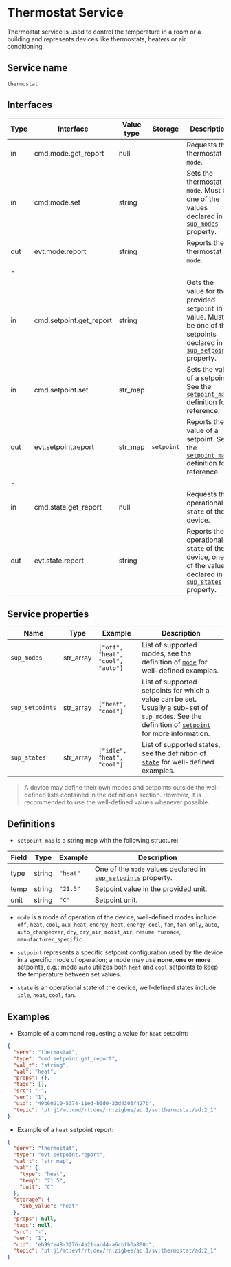 # Thermostat Service

Thermostat service is used to control the temperature in a room or a building and represents devices like thermostats, heaters or air conditioning.

## Service name

`thermostat`

## Interfaces

| Type | Interface               | Value type | Storage    | Description                                                                                                                                    |
|------|-------------------------|------------|------------|------------------------------------------------------------------------------------------------------------------------------------------------|
| in   | cmd.mode.get_report     | null       |            | Requests the thermostat `mode`.                                                                                                                |
| in   | cmd.mode.set            | string     |            | Sets the thermostat `mode`. Must be one of the values declared in [`sup_modes`](#service-properties) property.                                 |
| out  | evt.mode.report         | string     |            | Reports the thermostat `mode`.                                                                                                                 |
| -    |                         |            |            |                                                                                                                                                |
| in   | cmd.setpoint.get_report | string     |            | Gets the value for the provided `setpoint` in value. Must be one of the setpoints declared in [`sup_setpoints`](#service-properties) property. |
| in   | cmd.setpoint.set        | str_map    |            | Sets the value of a setpoint. See the [`setpoint_map`](#definitions) definition for reference.                                                 |
| out  | evt.setpoint.report     | str_map    | `setpoint` | Reports the value of a setpoint. See the [`setpoint_map`](#definitions) definition for reference.                                              |
| -    |                         |            |            |                                                                                                                                                |
| in   | cmd.state.get_report    | null       |            | Requests the operational `state` of the device.                                                                                                |
| out  | evt.state.report        | string     |            | Reports the operational `state` of the device, one of the values declared in [`sup_states`](#service-properties) property.                     |

## Service properties

| Name            | Type      | Example                           | Description                                                                                                                                                        |
|-----------------|-----------|-----------------------------------|--------------------------------------------------------------------------------------------------------------------------------------------------------------------|
| `sup_modes`     | str_array | `["off", "heat", "cool", "auto"]` | List of supported modes, see the definition of [`mode`](#definitions) for well-defined examples.                                                                   |
| `sup_setpoints` | str_array | `["heat", "cool"]`                | List of supported setpoints for which a value can be set. Usually a sub-set of `sup_modes`. See the definition of [`setpoint`](#definitions) for more information. |
| `sup_states`    | str_array | `["idle", "heat", "cool"]`        | List of supported states, see the definition of [`state`](#definitions) for well-defined examples.                                                                 |

> A device may define their own modes and setpoints outside the well-defined lists contained in the definitions section.
> However, it is recommended to use the well-defined values whenever possible.

## Definitions

* `setpoint_map` is a string map with the following structure:

| Field | Type   | Example  | Description                                                                           |
|-------|--------|----------|---------------------------------------------------------------------------------------|
| type  | string | `"heat"` | One of the `mode` values declared in [`sup_setpoints`](#service-properties) property. |
| temp  | string | `"21.5"` | Setpoint value in the provided unit.                                                  |
| unit  | string | `"C"`    | Setpoint unit.                                                                        |

* `mode` is a mode of operation of the device, well-defined modes include: `off`, `heat`, `cool`, `aux_heat`, `energy_heat`, `energy_cool`, `fan`, `fan_only`, `auto`,
  `auto_changeover`, `dry`, `dry_air`, `moist_air`, `resume`, `furnace`, `manufacturer_specific`.

* `setpoint` represents a specific setpoint configuration used by the device in a specific mode of operation; a mode may use **none, one or more** setpoints, e.g.: 
  mode `auto` utilizes both `heat` and `cool` setpoints to keep the temperature between set values.

* `state` is an operational state of the device, well-defined states include: `idle`, `heat`, `cool`, `fan`.

## Examples

* Example of a command requesting a value for `heat` setpoint:

```json
{
  "serv": "thermostat",
  "type": "cmd.setpoint.get_report",
  "val_t": "string",
  "val": "heat",
  "props": {},
  "tags": [],
  "src": "-",
  "ver": "1",
  "uid": "49b60210-5374-11ed-b6d0-33d4305f427b",
  "topic": "pt:j1/mt:cmd/rt:dev/rn:zigbee/ad:1/sv:thermostat/ad:2_1"
}
```

* Example of a `heat` setpoint report:

```json
{
  "serv": "thermostat",
  "type": "evt.setpoint.report",
  "val_t": "str_map",
  "val": {
    "type": "heat",
    "temp": "21.5",
    "unit": "C"
  },
  "storage": {
    "sub_value": "heat"
  },
  "props": null,
  "tags": null,
  "src": "-",
  "ver": "1",
  "uid": "eb99fe48-3276-4a21-acd4-a6cbfb3a800d",
  "topic": "pt:j1/mt:evt/rt:dev/rn:zigbee/ad:1/sv:thermostat/ad:2_1"
}
```